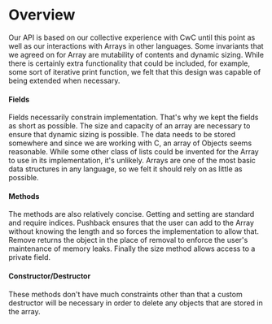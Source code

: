 # Overview

Our API is based on our collective experience with CwC until this point
as well as our interactions with Arrays in other languages.  Some invariants
that we agreed on for Array are mutability of contents and dynamic sizing.
While there is certainly extra functionality that could be included, for
example, some sort of iterative print function, we felt that this design
was capable of being extended when necessary.

#### Fields

Fields necessarily constrain implementation.  That's why we kept the fields
as short as possible.  The size and capacity of an array are necessary to
ensure that dynamic sizing is possible.  The data needs to be stored
somewhere and since we are working with C, an array of Objects seems
reasonable.  While some other class of lists could be invented for the
Array to use in its implementation, it's unlikely.  Arrays are one of the
most basic data structures in any language, so we felt it should rely on
as little as possible.

#### Methods

The methods are also relatively concise. Getting and setting are standard
and require indices.  Pushback ensures that the user can add to the Array
without knowing the length and so forces the implementation to allow that.
Remove returns the object in the place of removal to enforce the user's
maintenance of memory leaks.  Finally the size method allows access to
a private field.

#### Constructor/Destructor

These methods don't have much constraints other than that a custom
destructor will be necessary in order to delete any objects that are
stored in the array.
